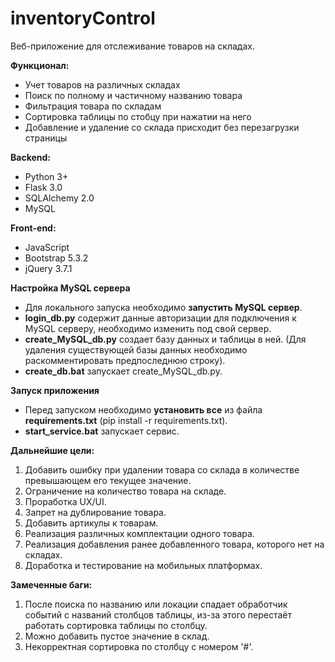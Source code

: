 # inventoryControl
 Веб-приложение для отслеживание товаров на складах.

**Функционал:**
* Учет товаров на различных складах
* Поиск по полному и частичному названию товара
* Фильтрация товара по складам
* Сортировка таблицы по стобцу при нажатии на него
* Добавление и удаление со склада присходит без перезагрузки страницы

**Backend:**
* Python 3+
* Flask 3.0
* SQLAlchemy 2.0
* MySQL

**Front-end:**
* JavaScript
* Bootstrap 5.3.2
* jQuery 3.7.1

**Настройка MySQL сервера**
* Для локального запуска необходимо **запустить MySQL сервер**.
* **login_db.py** содержит данные авторизации для подключения к MySQL серверу, необходимо изменить под свой сервер.
* **create_MySQL_db.py** создает базу данных и таблицы в ней. (Для удаления существующей базы данных необходимо раскомментировать предпоследнюю строку).
* **create_db.bat** запускает create_MySQL_db.py.

**Запуск приложения**
* Перед запуском необходимо **установить все** из файла **requirements.txt** (pip install -r requirements.txt).
* **start_service.bat** запускает сервис.

**Дальнейшие цели:**
  1. Добавить ошибку при удалении товара со склада в количестве превышающем его текущее значение.
  2. Ограничение на количество товара на складе.
  3. Проработка UX/UI.
  4. Запрет на дублирование товара.
  5. Добавить артикулы к товарам.
  6. Реализация различных комплектации одного товара.
  7. Реализация добавления ранее добавленного товара, которого нет на складах.
  8. Доработка и тестирование на мобильных платформах.

**Замеченные баги:**
  1. После поиска по названию или локации спадает обработчик событий с названий столбцов таблицы, 
  из-за этого перестаёт работать сортировка таблицы по столбцу.
  2. Можно добавить пустое значение в склад.
  3. Некорректная сортировка по столбцу с номером '#'.